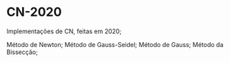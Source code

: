 # CN-2020
Implementações de CN, feitas em 2020;

Método de Newton;
Método de Gauss-Seidel;
Método de Gauss;
Método da Bissecção;
